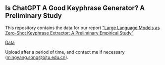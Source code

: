 ## Is ChatGPT A Good Keyphrase Generator? A Preliminary Study
This repository contains the data for our report ["Large Language Models as Zero-Shot Keyphrase Extractor: A Preliminary Empirical Study"]()

[Data]()

Upload after a period of time, and contact me if necessary (mingyang.song@bjtu.edu.cn).
